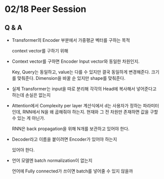 # 02/18 Peer Session

## Q & A

- Transformer의 Encoder 부분에서 가중평균 벡터를 구하는 목적

    context vector를 구하기 위해
 
- Context vector를 구하면 Encoder Input vector와 동일한 차원인지.

    Key, Query는 동일하고, value는 다를 수 있지만 결국 동일하게 변경해준다. 크기를 맞춰준다.
    Dimension을 바꿀 순 있지만 shape를 맞춰준다.
    

- 실제 Transformer는 input을 따로 분리해 각각의 Head에 복사해서 넣어준다고 하는데 손실은 없는지

- Attention에서 Complexity per layer 계산식에서 d는 사용자가 정하는 파라미터인데, RNN에서 N을 왜 곱해줘야 하는지. 현재와 그 전 차원만 존재하면 값을 구할 수 있는 게 아닌가.

    RNN은 back propagation을 위해 N개를 보관하고 있어야 한다.
    
- Decoder라고 이름을 붙이려면 Encoder가 있어야 하는지

    있어야 한다.
    
- 언어 모델엔 batch normalization이 없는지

    언어에 Fully connected가 쓰이면 batch를 넣어줄 수 있지 않을까

